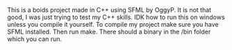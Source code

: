 This is a boids project made in C++ using SFML by OggyP. It is not that good, I was just trying to test my C++ skills. IDK how to run this on windows unless you compile it yourself.
To compile my project make sure you have SFML installed. Then run make. There should a binary in the /bin folder which you can run.
